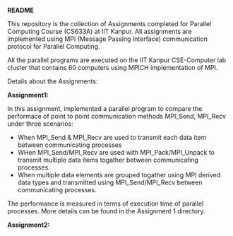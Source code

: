 **README**

This repository is the collection of Assignments completed for Parallel Computing Course (CS633A) at IIT Kanpur. All assignments are implemented using MPI (Message Passing Interface) communication protocol for Parallel Computing.

All the parallel programs are executed on the IIT Kanpur CSE-Computer lab cluster that contains 60 computers using MPICH implementation of MPI.

Details about the Assignments:

**Assignment1:**  

In this assignment, implemented a parallel program to compare the performace of point to point communication methods MPI_Send, MPI_Recv under three scenarios:
  * When MPI_Send \& MPI_Recv are used to transmit each data item between communicating processes
  * WHen MPI_Send/MPI_Recv are used with MPI_Pack/MPI_Unpack to transmit multiple data items togather between communicating processes.
  * When multiple data elements are grouped togather using MPI derived data types and transmitted using MPI_Send/MPI_Recv between communicating processes.  
 
 The performance is measured in terms of execution time of parallel processes. More details can be found in the Assignment 1 directory.
 
 **Assignment2:**  
 
